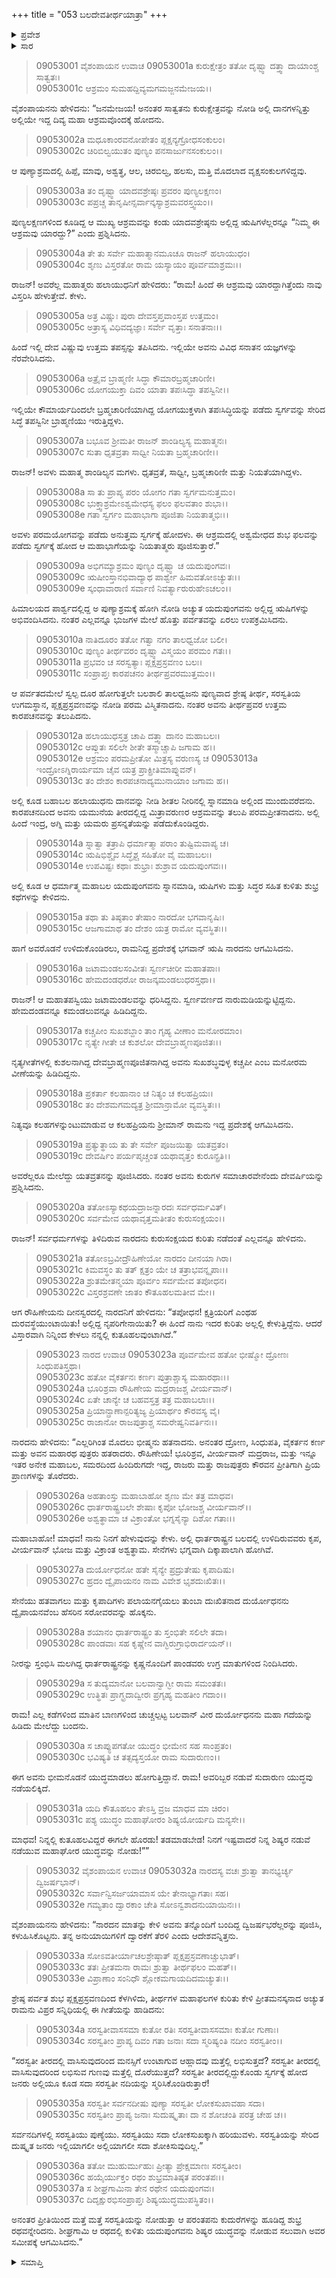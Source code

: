 +++
title = "053 ಬಲದೇವತೀರ್ಥಯಾತ್ರಾ"
+++

<details><summary>ಪ್ರವೇಶ</summary>


।।   ಓಂ ಓಂ ನಮೋ ನಾರಾಯಣಾಯ।।   ಶ್ರೀ ವೇದವ್ಯಾಸಾಯ ನಮಃ ।।

ಶ್ರೀ ಕೃಷ್ಣದ್ವೈಪಾಯನ ವೇದವ್ಯಾಸ ವಿರಚಿತ  

**ಶ್ರೀ ಮಹಾಭಾರತ**

**ಶಲ್ಯ ಪರ್ವ**

**ಸಾರಸ್ವತ ಪರ್ವ**

**ಅಧ್ಯಾಯ 53**

</details>

<details><summary>ಸಾರ</summary>

ಬಲರಾಮನು ತೀರ್ಥಯಾತ್ರೆಯನ್ನು ಮುಂದುವರಿಸಿ  ಸರಸ್ವತಿಯ ಉಗಮ ಸ್ಥಾನ ಪ್ಲಕ್ಷಪ್ರಸ್ರವಣಕ್ಕೆ ಬಂದುದು (1-14). ಅಲ್ಲಿಯೇ ನಾರದನಿಂದ ಮಹಾಭಾರತ ಯುದ್ಧದ ಕುರಿತು ಕೇಳಿದ ಬಲರಾಮನು ತನ್ನ ಶಿಷ್ಯರ ಗದಾಯುದ್ಧವನ್ನು ನೋಡಲು ಹೊರಟಿದುದು (15-37).


</details>



> 09053001 ವೈಶಂಪಾಯನ ಉವಾಚ
09053001a ಕುರುಕ್ಷೇತ್ರಂ ತತೋ ದೃಷ್ಟ್ವಾ ದತ್ತ್ವಾ ದಾಯಾಂಶ್ಚ ಸಾತ್ವತಃ।   
09053001c ಆಶ್ರಮಂ ಸುಮಹದ್ದಿವ್ಯಮಗಮಜ್ಜನಮೇಜಯ।।

ವೈಶಂಪಾಯನನು ಹೇಳಿದನು: “ಜನಮೇಜಯ! ಅನಂತರ ಸಾತ್ವತನು ಕುರುಕ್ಷೇತ್ರವನ್ನು ನೋಡಿ ಅಲ್ಲಿ ದಾನಗಳನ್ನಿತ್ತು ಅಲ್ಲಿಯೇ ಇದ್ದ ದಿವ್ಯ ಮಹಾ ಆಶ್ರಮವೊಂದಕ್ಕೆ ಹೋದನು.

> 09053002a ಮಧೂಕಾಂರವನೋಪೇತಂ ಪ್ಲಕ್ಷನ್ಯಗ್ರೋಧಸಂಕುಲಂ।   
09053002c ಚಿರಿಬಿಲ್ವಯುತಂ ಪುಣ್ಯಂ ಪನಸಾರ್ಜುನಸಂಕುಲಂ।।

ಆ ಪುಣ್ಯಾಶ್ರಮದಲ್ಲಿ ಹಿಪ್ಪೆ, ಮಾವು, ಅಶ್ವತ್ಥ, ಆಲ, ಚಿರಬಿಲ್ವ, ಹಲಸು, ಮತ್ತಿ ಮೊದಲಾದ ವೃಕ್ಷಸಂಕುಲಗಳಿದ್ದವು.

> 09053003a ತಂ ದೃಷ್ಟ್ವಾ ಯಾದವಶ್ರೇಷ್ಠಃ ಪ್ರವರಂ ಪುಣ್ಯಲಕ್ಷಣಂ।   
09053003c ಪಪ್ರಚ್ಚ ತಾನೃಷೀನ್ಸರ್ವಾನ್ಕಸ್ಯಾಶ್ರಮವರಸ್ತ್ವಯಂ।।

ಪುಣ್ಯಲಕ್ಷಣಗಳಿಂದ ಕೂಡಿದ್ದ ಆ ಮುಖ್ಯ ಆಶ್ರಮವನ್ನು ಕಂಡು ಯಾದವಶ್ರೇಷ್ಠನು ಅಲ್ಲಿದ್ದ ಋಷಿಗಳೆಲ್ಲರನ್ನೂ “ನಿಮ್ಮ ಈ ಆಶ್ರಮವು ಯಾರದ್ದು?” ಎಂದು ಪ್ರಶ್ನಿಸಿದನು.

> 09053004a ತೇ ತು ಸರ್ವೇ ಮಹಾತ್ಮಾನಮೂಚೂ ರಾಜನ್ ಹಲಾಯುಧಂ।   
09053004c ಶೃಣು ವಿಸ್ತರತೋ ರಾಮ ಯಸ್ಯಾಯಂ ಪೂರ್ವಮಾಶ್ರಮಃ।।

ರಾಜನ್! ಅವರೆಲ್ಲ ಮಹಾತ್ಮರು ಹಲಾಯುಧನಿಗೆ ಹೇಳಿದರು: “ರಾಮ! ಹಿಂದೆ ಈ ಆಶ್ರಮವು ಯಾರದ್ದಾಗಿತ್ತೆಂದು ನಾವು ವಿಸ್ತರಿಸಿ ಹೇಳುತ್ತೇವೆ. ಕೇಳು.

> 09053005a ಅತ್ರ ವಿಷ್ಣುಃ ಪುರಾ ದೇವಸ್ತಪ್ತವಾಂಸ್ತಪ ಉತ್ತಮಂ।   
09053005c ಅತ್ರಾಸ್ಯ ವಿಧಿವದ್ಯಜ್ಞಾಃ ಸರ್ವೇ ವೃತ್ತಾಃ ಸನಾತನಾಃ।।

ಹಿಂದೆ ಇಲ್ಲಿ ದೇವ ವಿಷ್ಣುವು ಉತ್ತಮ ತಪಸ್ಸನ್ನು ತಪಿಸಿದನು. ಇಲ್ಲಿಯೇ ಅವನು ವಿವಿಧ ಸನಾತನ ಯಜ್ಞಗಳನ್ನು ನೆರವೇರಿಸಿದನು.

> 09053006a ಅತ್ರೈವ ಬ್ರಾಹ್ಮಣೀ ಸಿದ್ಧಾ ಕೌಮಾರಬ್ರಹ್ಮಚಾರಿಣೀ।   
09053006c ಯೋಗಯುಕ್ತಾ ದಿವಂ ಯಾತಾ ತಪಃಸಿದ್ಧಾ ತಪಸ್ವಿನೀ।।

ಇಲ್ಲಿಯೇ ಕೌಮಾರ್ಯದಿಂದಲೇ ಬ್ರಹ್ಮಚಾರಿಣಿಯಾಗಿದ್ದ ಯೋಗಯುಕ್ತಳಾಗಿ ತಪಃಸಿದ್ಧಿಯನ್ನು ಪಡೆದು ಸ್ವರ್ಗವನ್ನು ಸೇರಿದ ಸಿದ್ಧೆ ತಪಸ್ವಿನೀ ಬ್ರಾಹ್ಮಣಿಯು ಇರುತ್ತಿದ್ದಳು.

> 09053007a ಬಭೂವ ಶ್ರೀಮತೀ ರಾಜನ್ ಶಾಂಡಿಲ್ಯಸ್ಯ ಮಹಾತ್ಮನಃ।   
09053007c ಸುತಾ ಧೃತವ್ರತಾ ಸಾಧ್ವೀ ನಿಯತಾ ಬ್ರಹ್ಮಚಾರಿಣೀ।।

ರಾಜನ್! ಅವಳು ಮಹಾತ್ಮ ಶಾಂಡಿಲ್ಯನ ಮಗಳು. ಧೃತವ್ರತೆ, ಸಾಧ್ವೀ, ಬ್ರಹ್ಮಚಾರಿಣೀ ಮತ್ತು ನಿಯತೆಯಾಗಿದ್ದಳು.

> 09053008a ಸಾ ತು ಪ್ರಾಪ್ಯ ಪರಂ ಯೋಗಂ ಗತಾ ಸ್ವರ್ಗಮನುತ್ತಮಂ।   
09053008c ಭುಕ್ತ್ವಾಶ್ರಮೇಽಶ್ವಮೇಧಸ್ಯ ಫಲಂ ಫಲವತಾಂ ಶುಭಾ।।   
09053008e ಗತಾ ಸ್ವರ್ಗಂ ಮಹಾಭಾಗಾ ಪೂಜಿತಾ ನಿಯತಾತ್ಮಭಿಃ।।

ಅವಳು ಪರಮಯೋಗವನ್ನು ಪಡೆದು ಅನುತ್ತಮ ಸ್ವರ್ಗಕ್ಕೆ ಹೋದಳು. ಈ ಆಶ್ರಮದಲ್ಲಿ ಅಶ್ವಮೇಧದ ಶುಭ ಫಲವನ್ನು ಪಡೆದು ಸ್ವರ್ಗಕ್ಕೆ ಹೋದ ಆ ಮಹಾಭಾಗೆಯನ್ನು ನಿಯತಾತ್ಮರು ಪೂಜಿಸುತ್ತಾರೆ.”

> 09053009a ಅಭಿಗಮ್ಯಾಶ್ರಮಂ ಪುಣ್ಯಂ ದೃಷ್ಟ್ವಾ ಚ ಯದುಪುಂಗವಃ।   
09053009c ಋಷೀಂಸ್ತಾನಭಿವಾದ್ಯಾಥ ಪಾರ್ಶ್ವೇ ಹಿಮವತೋಽಚ್ಯುತಃ।।   
09053009e ಸ್ಕಂಧಾವಾರಾಣಿ ಸರ್ವಾಣಿ ನಿವರ್ತ್ಯಾರುರುಹೇಽಚಲಂ।।

ಹಿಮಾಲಯದ ಪಾರ್ಶ್ವದಲ್ಲಿದ್ದ ಅ ಪುಣ್ಯಾಶ್ರಮಕ್ಕೆ ಹೋಗಿ ನೋಡಿ ಅಚ್ಯುತ ಯದುಪುಂಗವನು ಅಲ್ಲಿದ್ದ ಋಷಿಗಳನ್ನು ಅಭಿವಂದಿಸಿದನು. ನಂತರ ಎಲ್ಲವನ್ನೂ ಭುಜಗಳ ಮೇಲೆ ಹೊತ್ತು ಪರ್ವತವನ್ನು ಏರಲು ಉಪಕ್ರಮಿಸಿದನು.

> 09053010a ನಾತಿದೂರಂ ತತೋ ಗತ್ವಾ ನಗಂ ತಾಲಧ್ವಜೋ ಬಲೀ।   
09053010c ಪುಣ್ಯಂ ತೀರ್ಥವರಂ ದೃಷ್ಟ್ವಾ ವಿಸ್ಮಯಂ ಪರಮಂ ಗತಃ।।   
09053011a ಪ್ರಭವಂ ಚ ಸರಸ್ವತ್ಯಾಃ ಪ್ಲಕ್ಷಪ್ರಸ್ರವಣಂ ಬಲಃ।   
09053011c ಸಂಪ್ರಾಪ್ತಃ ಕಾರಪಚನಂ ತೀರ್ಥಪ್ರವರಮುತ್ತಮಂ।।

ಆ ಪರ್ವತದಮೇಲೆ ಸ್ವಲ್ಪ ದೂರ ಹೋಗುತ್ತಲೇ ಬಲಶಾಲಿ ತಾಲಧ್ವಜನು ಪುಣ್ಯವಾದ ಶ್ರೇಷ್ಠ ತೀರ್ಥ, ಸರಸ್ವತಿಯ ಉಗಮಸ್ಥಾನ, ಪ್ಲಕ್ಷಪ್ರಸ್ರವಣವನ್ನು ನೋಡಿ ಪರಮ ವಿಸ್ಮಿತನಾದನು. ನಂತರ ಅವನು ತೀರ್ಥಪ್ರವರ ಉತ್ತಮ ಕಾರಪಚನವನ್ನು ತಲುಪಿದನು.

> 09053012a ಹಲಾಯುಧಸ್ತತ್ರ ಚಾಪಿ ದತ್ತ್ವಾ ದಾನಂ ಮಹಾಬಲಃ।   
09053012c ಆಪ್ಲುತಃ ಸಲಿಲೇ ಶೀತೇ ತಸ್ಮಾಚ್ಚಾಪಿ ಜಗಾಮ ಹ।।   
09053012e ಆಶ್ರಮಂ ಪರಮಪ್ರೀತೋ ಮಿತ್ರಸ್ಯ ವರುಣಸ್ಯ ಚ
09053013a ಇಂದ್ರೋಽಗ್ನಿರಾರ್ಯಮಾ ಚೈವ ಯತ್ರ ಪ್ರಾಕ್ಪ್ರೀತಿಮಾಪ್ನುವನ್।   
09053013c ತಂ ದೇಶಂ ಕಾರಪಚನಾದ್ಯಮುನಾಯಾಂ ಜಗಾಮ ಹ।।

ಅಲ್ಲಿ ಕೂಡ ಬಹಾಬಲ ಹಲಾಯುಧನು ದಾನವನ್ನು ನೀಡಿ ಶೀತಲ ನೀರಿನಲ್ಲಿ ಸ್ನಾನಮಾಡಿ ಅಲ್ಲಿಂದ ಮುಂದುವರೆದನು. ಕಾರಪಚನದಿಂದ ಅವನು ಯಮುನೆಯ ತೀರದಲ್ಲಿದ್ದ ಮಿತ್ರಾವರುಣರ ಆಶ್ರಮವನ್ನು ತಲುಪಿ ಪರಮಪ್ರೀತನಾದನು. ಅಲ್ಲಿ ಹಿಂದೆ ಇಂದ್ರ, ಅಗ್ನಿ ಮತ್ತು ಯಮರು ಪ್ರಸನ್ನತೆಯನ್ನು ಪಡೆದುಕೊಂಡಿದ್ದರು.

> 09053014a ಸ್ನಾತ್ವಾ ತತ್ರಾಪಿ ಧರ್ಮಾತ್ಮಾ ಪರಾಂ ತುಷ್ಟಿಮವಾಪ್ಯ ಚ।   
09053014c ಋಷಿಭಿಶ್ಚೈವ ಸಿದ್ಧೈಶ್ಚ ಸಹಿತೋ ವೈ ಮಹಾಬಲಃ।  
09053014e ಉಪವಿಷ್ಟಃ ಕಥಾಃ ಶುಭ್ರಾಃ ಶುಶ್ರಾವ ಯದುಪುಂಗವಃ।।

ಅಲ್ಲಿ ಕೂಡ ಆ ಧರ್ಮಾತ್ಮ ಮಹಾಬಲ ಯದುಪುಂಗವನು ಸ್ನಾನಮಾಡಿ, ಋಷಿಗಳು ಮತ್ತು ಸಿದ್ಧರ ಸಹಿತ ಕುಳಿತು ಶುಭ್ರ ಕಥೆಗಳನ್ನು ಕೇಳಿದನು.

> 09053015a ತಥಾ ತು ತಿಷ್ಠತಾಂ ತೇಷಾಂ ನಾರದೋ ಭಗವಾನೃಷಿಃ।   
09053015c ಆಜಗಾಮಾಥ ತಂ ದೇಶಂ ಯತ್ರ ರಾಮೋ ವ್ಯವಸ್ಥಿತಃ।।

ಹಾಗೆ ಅವರೊಡನೆ ಉಳಿದುಕೊಂಡಿರಲು, ರಾಮನಿದ್ದ ಪ್ರದೇಶಕ್ಕೆ ಭಗವಾನ್ ಋಷಿ ನಾರದನು ಆಗಮಿಸಿದನು.

> 09053016a ಜಟಾಮಂಡಲಸಂವೀತಃ ಸ್ವರ್ಣಚೀರೀ ಮಹಾತಪಾಃ।   
09053016c ಹೇಮದಂಡಧರೋ ರಾಜನ್ಕಮಂಡಲುಧರಸ್ತಥಾ।।

ರಾಜನ್! ಆ ಮಹಾತಪಸ್ವಿಯು ಜಟಾಮಂಡಲವನ್ನು ಧರಿಸಿದ್ದನು. ಸ್ವರ್ಣವರ್ಣದ ನಾರುಮಡಿಯನ್ನುಟ್ಟಿದ್ದನು. ಹೇಮದಂಡವನ್ನೂ ಕಮಂಡಲುವನ್ನೂ ಹಿಡಿದಿದ್ದನು.

> 09053017a ಕಚ್ಚಪೀಂ ಸುಖಶಬ್ದಾಂ ತಾಂ ಗೃಹ್ಯ ವೀಣಾಂ ಮನೋರಮಾಂ।   
09053017c ನೃತ್ಯೇ ಗೀತೇ ಚ ಕುಶಲೋ ದೇವಬ್ರಾಹ್ಮಣಪೂಜಿತಃ।।

ನೃತ್ಯಗೀತೆಗಳಲ್ಲಿ ಕುಶಲನಾಗಿದ್ದ ದೇವಬ್ರಾಹ್ಮಣಪೂಜಿತನಾಗಿದ್ದ ಅವನು ಸುಖಶಬ್ಧವುಳ್ಳ ಕಚ್ಚಪೀ ಎಂಬ ಮನೋರಮ ವೀಣೆಯನ್ನು ಹಿಡಿದಿದ್ದನು.

> 09053018a ಪ್ರಕರ್ತಾ ಕಲಹಾನಾಂ ಚ ನಿತ್ಯಂ ಚ ಕಲಹಪ್ರಿಯಃ।   
09053018c ತಂ ದೇಶಮಗಮದ್ಯತ್ರ ಶ್ರೀಮಾನ್ರಾಮೋ ವ್ಯವಸ್ಥಿತಃ।।

ನಿತ್ಯವೂ ಕಲಹಗಳನ್ನುಂಟುಮಾಡುವ ಆ ಕಲಹಪ್ರಿಯನು ಶ್ರೀಮಾನ್ ರಾಮನು ಇದ್ದ ಪ್ರದೇಶಕ್ಕೆ ಆಗಮಿಸಿದನು.

> 09053019a ಪ್ರತ್ಯುತ್ಥಾಯ ತು ತೇ ಸರ್ವೇ ಪೂಜಯಿತ್ವಾ ಯತವ್ರತಂ।   
09053019c ದೇವರ್ಷಿಂ ಪರ್ಯಪೃಚ್ಚಂತ ಯಥಾವೃತ್ತಂ ಕುರೂನ್ಪ್ರತಿ।।

ಅವರೆಲ್ಲರೂ ಮೇಲೆದ್ದು ಯತವ್ರತನನ್ನು ಪೂಜಿಸಿದರು. ನಂತರ ಅವನು ಕುರುಗಳ ಸಮಾಚಾರವೇನೆಂದು ದೇವರ್ಷಿಯನ್ನು ಪ್ರಶ್ನಿಸಿದನು.

> 09053020a ತತೋಽಸ್ಯಾಕಥಯದ್ರಾಜನ್ನಾರದಃ ಸರ್ವಧರ್ಮವಿತ್।   
09053020c ಸರ್ವಮೇವ ಯಥಾವೃತ್ತಮತೀತಂ ಕುರುಸಂಕ್ಷಯಂ।।

ರಾಜನ್! ಸರ್ವಧರ್ಮಗಳನ್ನು ತಿಳಿದಿರುವ ನಾರದನು ಕುರುಸಂಕ್ಷಯದ ಕುರಿತು ನಡೆದಂತೆ ಎಲ್ಲವನ್ನೂ ಹೇಳಿದನು.

> 09053021a ತತೋಽಬ್ರವೀದ್ರೌಹಿಣೇಯೋ ನಾರದಂ ದೀನಯಾ ಗಿರಾ।   
09053021c ಕಿಮವಸ್ಥಂ ತು ತತ್ ಕ್ಷತ್ರಂ ಯೇ ಚ ತತ್ರಾಭವನ್ನೃಪಾಃ।।   
09053022a ಶ್ರುತಮೇತನ್ಮಯಾ ಪೂರ್ವಂ ಸರ್ವಮೇವ ತಪೋಧನ।   
09053022c ವಿಸ್ತರಶ್ರವಣೇ ಜಾತಂ ಕೌತೂಹಲಮತೀವ ಮೇ।।

ಆಗ ರೌಹಿಣೇಯನು ದೀನಸ್ವರದಲ್ಲಿ ನಾರದನಿಗೆ ಹೇಳಿದನು: “ತಪೋಧನ! ಕ್ಷತ್ರಿಯರಿಗೆ ಎಂಥಹ ದುರವಸ್ಥೆಯುಂಟಾಯಿತು! ಅಲ್ಲಿದ್ದ ನೃಪರಿಗೇನಾಯಿತು? ಈ ಹಿಂದೆ ನಾನು ಇದರ ಕುರಿತು ಅಲ್ಲಲ್ಲಿ ಕೇಳುತ್ತಿದ್ದೆನು. ಆದರೆ ವಿಸ್ತಾರವಾಗಿ ನಿನ್ನಿಂದ ಕೇಳಲು ನನ್ನಲ್ಲಿ ಕುತೂಹಲವುಂಟಾಗಿದೆ.”

> 09053023 ನಾರದ ಉವಾಚ
09053023a ಪೂರ್ವಮೇವ ಹತೋ ಭೀಷ್ಮೋ ದ್ರೋಣಃ ಸಿಂಧುಪತಿಸ್ತಥಾ।   
09053023c ಹತೋ ವೈಕರ್ತನಃ ಕರ್ಣಃ ಪುತ್ರಾಶ್ಚಾಸ್ಯ ಮಹಾರಥಾಃ।।   
09053024a ಭೂರಿಶ್ರವಾ ರೌಹಿಣೇಯ ಮದ್ರರಾಜಶ್ಚ ವೀರ್ಯವಾನ್।   
09053024c ಏತೇ ಚಾನ್ಯೇ ಚ ಬಹವಸ್ತತ್ರ ತತ್ರ ಮಹಾಬಲಾಃ।।   
09053025a ಪ್ರಿಯಾನ್ಪ್ರಾಣಾನ್ಪರಿತ್ಯಜ್ಯ ಪ್ರಿಯಾರ್ಥಂ ಕೌರವಸ್ಯ ವೈ।   
09053025c ರಾಜಾನೋ ರಾಜಪುತ್ರಾಶ್ಚ ಸಮರೇಷ್ವನಿವರ್ತಿನಃ।।

ನಾರದನು ಹೇಳಿದನು: “ಎಲ್ಲರಿಗಿಂತ ಮೊದಲು ಭೀಷ್ಮನು ಹತನಾದನು. ಅನಂತರ ದ್ರೋಣ, ಸಿಂಧುಪತಿ, ವೈಕರ್ತನ ಕರ್ಣ ಮತ್ತು ಅವನ ಮಹಾರಥ ಪುತ್ರರು ಹತರಾದರು. ರೌಹಿಣೇಯ! ಭೂರಿಶ್ರವ, ವೀರ್ಯವಾನ್ ಮದ್ರರಾಜ, ಮತ್ತು ಇನ್ನೂ ಇತರ ಅನೇಕ ಮಹಾಬಲ, ಸಮರದಿಂದ ಹಿಂದಿರುಗದೇ ಇದ್ದ, ರಾಜರು ಮತ್ತು ರಾಜಪುತ್ರರು ಕೌರವನ ಪ್ರೀತಿಗಾಗಿ ಪ್ರಿಯ ಪ್ರಾಣಗಳನ್ನು ತೊರೆದರು.

> 09053026a ಅಹತಾಂಸ್ತು ಮಹಾಬಾಹೋ ಶೃಣು ಮೇ ತತ್ರ ಮಾಧವ।   
09053026c ಧಾರ್ತರಾಷ್ಟ್ರಬಲೇ ಶೇಷಾಃ ಕೃಪೋ ಭೋಜಶ್ಚ ವೀರ್ಯವಾನ್।।   
09053026e ಅಶ್ವತ್ಥಾಮಾ ಚ ವಿಕ್ರಾಂತೋ ಭಗ್ನಸೈನ್ಯಾ ದಿಶೋ ಗತಾಃ।।

ಮಹಾಬಾಹೋ! ಮಾಧವ! ನಾನು ನಿನಗೆ ಹೇಳುವುದನ್ನು ಕೇಳು. ಅಲ್ಲಿ ಧಾರ್ತರಾಷ್ಟ್ರನ ಬಲದಲ್ಲಿ ಉಳಿದಿರುವವರು ಕೃಪ, ವೀರ್ಯವಾನ್ ಭೋಜ ಮತ್ತು ವಿಕ್ರಾಂತ ಅಶ್ವತ್ಥಾಮ. ಸೇನೆಗಳು ಭಗ್ನವಾಗಿ ದಿಕ್ಕಾಪಾಲಾಗಿ ಹೋಗಿವೆ.

> 09053027a ದುರ್ಯೋಧನೋ ಹತೇ ಸೈನ್ಯೇ ಪ್ರದ್ರುತೇಷು ಕೃಪಾದಿಷು।   
09053027c ಹ್ರದಂ ದ್ವೈಪಾಯನಂ ನಾಮ ವಿವೇಶ ಭೃಶದುಃಖಿತಃ।।

ಸೇನೆಯು ಹತವಾಗಲು ಮತ್ತು ಕೃಪಾದಿಗಳು ಪಲಾಯನಗೈಯಲು ತುಂಬಾ ದುಃಖಿತನಾದ ದುರ್ಯೋಧನನು ದ್ವೈಪಾಯನವೆಂಬ ಹೆಸರಿನ ಸರೋವರವನ್ನು ಹೊಕ್ಕನು.

> 09053028a ಶಯಾನಂ ಧಾರ್ತರಾಷ್ಟ್ರಂ ತು ಸ್ತಂಭಿತೇ ಸಲಿಲೇ ತದಾ।   
09053028c ಪಾಂಡವಾಃ ಸಹ ಕೃಷ್ಣೇನ ವಾಗ್ಭಿರುಗ್ರಾಭಿರಾರ್ದಯನ್।।

ನೀರನ್ನು ಸ್ತಂಭಿಸಿ ಮಲಗಿದ್ದ ಧಾರ್ತರಾಷ್ಟ್ರನನ್ನು ಕೃಷ್ಣನೊಂದಿಗೆ ಪಾಂಡವರು ಉಗ್ರ ಮಾತುಗಳಿಂದ ನಿಂದಿಸಿದರು.

> 09053029a ಸ ತುದ್ಯಮಾನೋ ಬಲವಾನ್ವಾಗ್ಭೀ ರಾಮ ಸಮಂತತಃ।   
09053029c ಉತ್ಥಿತಃ ಪ್ರಾಗ್ಘ್ರದಾದ್ವೀರಃ ಪ್ರಗೃಹ್ಯ ಮಹತೀಂ ಗದಾಂ।।

ರಾಮ! ಎಲ್ಲ ಕಡೆಗಳಿಂದ ಮಾತಿನ ಬಾಣಗಳಿಂದ ಚುಚ್ಚಲ್ಪಟ್ಟ ಬಲವಾನ್ ವೀರ ದುರ್ಯೋಧನನು ಮಹಾ ಗದೆಯನ್ನು ಹಿಡಿದು ಮೇಲೆದ್ದು ಬಂದನು.

> 09053030a ಸ ಚಾಪ್ಯುಪಗತೋ ಯುದ್ಧಂ ಭೀಮೇನ ಸಹ ಸಾಂಪ್ರತಂ।   
09053030c ಭವಿಷ್ಯತಿ ಚ ತತ್ಸದ್ಯಸ್ತಯೋ ರಾಮ ಸುದಾರುಣಂ।।

ಈಗ ಅವನು ಭೀಮನೊಡನೆ ಯುದ್ಧಮಾಡಲು ಹೋಗುತ್ತಿದ್ದಾನೆ. ರಾಮ! ಅವರಿಬ್ಬರ ನಡುವೆ ಸುದಾರುಣ ಯುದ್ಧವು ನಡೆಯಲಿಕ್ಕಿದೆ.

> 09053031a ಯದಿ ಕೌತೂಹಲಂ ತೇಽಸ್ತಿ ವ್ರಜ ಮಾಧವ ಮಾ ಚಿರಂ।   
09053031c ಪಶ್ಯ ಯುದ್ಧಂ ಮಹಾಘೋರಂ ಶಿಷ್ಯಯೋರ್ಯದಿ ಮನ್ಯಸೇ।।

ಮಾಧವ! ನಿನ್ನಲ್ಲಿ ಕುತೂಹಲವಿದ್ದರೆ ಈಗಲೇ ಹೊರಡು! ತಡಮಾಡಬೇಡ! ನಿನಗೆ ಇಷ್ಟವಾದರೆ ನಿನ್ನ ಶಿಷ್ಯರ ನಡುವೆ ನಡೆಯುವ ಮಹಾಘೋರ ಯುದ್ಧವನ್ನು ನೋಡು!””

> 09053032 ವೈಶಂಪಾಯನ ಉವಾಚ
09053032a ನಾರದಸ್ಯ ವಚಃ ಶ್ರುತ್ವಾ ತಾನಭ್ಯರ್ಚ್ಯ ದ್ವಿಜರ್ಷಭಾನ್।   
09053032c ಸರ್ವಾನ್ವಿಸರ್ಜಯಾಮಾಸ ಯೇ ತೇನಾಭ್ಯಾಗತಾಃ ಸಹ।  
09053032e ಗಮ್ಯತಾಂ ದ್ವಾರಕಾಂ ಚೇತಿ ಸೋಽನ್ವಶಾದನುಯಾಯಿನಃ।।

ವೈಶಂಪಾಯನನು ಹೇಳಿದನು: “ನಾರದನ ಮಾತನ್ನು ಕೇಳಿ ಅವನು ತನ್ನೊಂದಿಗೆ ಬಂದಿದ್ದ ದ್ವಿಜರ್ಷಭರೆಲ್ಲರನ್ನು ಪೂಜಿಸಿ, ಕಳುಹಿಸಿಕೊಟ್ಟನು. ತನ್ನ ಅನುಯಾಯಿಗಳಿಗೆ ದ್ವಾರಕೆಗೆ ತೆರಳಿ ಎಂದು ಆದೇಶವನ್ನಿತ್ತನು.

> 09053033a ಸೋಽವತೀರ್ಯಾಚಲಶ್ರೇಷ್ಠಾತ್ ಪ್ಲಕ್ಷಪ್ರಸ್ರವಣಾಚ್ಚುಭಾತ್।   
09053033c ತತಃ ಪ್ರೀತಮನಾ ರಾಮಃ ಶ್ರುತ್ವಾ ತೀರ್ಥಫಲಂ ಮಹತ್।।   
09053033e ವಿಪ್ರಾಣಾಂ ಸಂನಿಧೌ ಶ್ಲೋಕಮಗಾಯದಿದಮಚ್ಯುತಃ।।

ಶ್ರೇಷ್ಠ ಪರ್ವತ ಶುಭ ಪ್ಲಕ್ಷಪ್ರಸ್ರವಣದಿಂದ ಕೆಳಗಿಳಿದು, ತೀರ್ಥಗಳ ಮಹಾಫಲಗಳ ಕುರಿತು ಕೇಳಿ ಪ್ರೀತಮನಸ್ಕನಾದ ಅಚ್ಯುತ ರಾಮನು ವಿಪ್ರರ ಸನ್ನಿಧಿಯಲ್ಲಿ ಈ ಗೀತೆಯನ್ನು ಹಾಡಿದನು:

> 09053034a ಸರಸ್ವತೀವಾಸಸಮಾ ಕುತೋ ರತಿಃ
	ಸರಸ್ವತೀವಾಸಸಮಾಃ ಕುತೋ ಗುಣಾಃ।   
> 09053034c ಸರಸ್ವತೀಂ ಪ್ರಾಪ್ಯ ದಿವಂ ಗತಾ ಜನಾಃ
	ಸದಾ ಸ್ಮರಿಷ್ಯಂತಿ ನದೀಂ ಸರಸ್ವತೀಂ।।   

“ಸರಸ್ವತೀ ತೀರದಲ್ಲಿ ವಾಸಿಸುವುದರಿಂದ ಮನಸ್ಸಿಗೆ ಉಂಟಾಗುವ ಆಹ್ಲಾದವು ಮತ್ತೆಲ್ಲಿ ಲಭಿಸುತ್ತದೆ? ಸರಸ್ವತೀ ತೀರದಲ್ಲಿ ವಾಸಿಸುವುದರಿಂದ ಲಭಿಸುವ ಗುಣವು ಮತ್ತೆಲ್ಲಿ ದೊರೆಯುತ್ತದೆ? ಸರಸ್ವತೀ ತೀರದಲ್ಲಿದ್ದುಕೊಂಡು ಸ್ವರ್ಗಕ್ಕೆ ಹೋದ ಜನರು ಅಲ್ಲಿಯೂ ಕೂಡ ಸದಾ ಸರಸ್ವತೀ ನದಿಯನ್ನು ಸ್ಮರಿಸಿಕೊಂಡಿರುತ್ತಾರೆ!

> 09053035a ಸರಸ್ವತೀ ಸರ್ವನದೀಷು ಪುಣ್ಯಾ
	ಸರಸ್ವತೀ ಲೋಕಸುಖಾವಹಾ ಸದಾ।   
> 09053035c ಸರಸ್ವತೀಂ ಪ್ರಾಪ್ಯ ಜನಾಃ ಸುದುಷ್ಕೃತಾಃ
	ದಾ ನ ಶೋಚಂತಿ ಪರತ್ರ ಚೇಹ ಚ।।   

ಸರ್ವನದಿಗಳಲ್ಲಿ ಸರಸ್ವತಿಯು ಪುಣ್ಯೆಯು. ಸರಸ್ವತಿಯು ಸದಾ ಲೋಕಸುಖಕ್ಕಾಗಿ ಹರಿಯುವಳು. ಸರಸ್ವತಿಯನ್ನು ಸೇರಿದ ದುಷ್ಕೃತ ಜನರು ಇಲ್ಲಿಯಾಗಲೀ ಅಲ್ಲಿಯಾಗಲೀ ಸದಾ ಶೋಕಿಸುವುದಿಲ್ಲ.”

> 09053036a ತತೋ ಮುಹುರ್ಮುಹುಃ ಪ್ರೀತ್ಯಾ ಪ್ರೇಕ್ಷಮಾಣಃ ಸರಸ್ವತೀಂ।   
09053036c ಹಯೈರ್ಯುಕ್ತಂ ರಥಂ ಶುಭ್ರಮಾತಿಷ್ಠತ ಪರಂತಪಃ।।   
09053037a ಸ ಶೀಘ್ರಗಾಮಿನಾ ತೇನ ರಥೇನ ಯದುಪುಂಗವಃ।   
09053037c ದಿದೃಕ್ಷುರಭಿಸಂಪ್ರಾಪ್ತಃ ಶಿಷ್ಯಯುದ್ಧಮುಪಸ್ಥಿತಂ।।

ಅನಂತರ ಪ್ರೀತಿಯಿಂದ ಮತ್ತೆ ಮತ್ತೆ ಸರಸ್ವತಿಯನ್ನು ನೋಡುತ್ತಾ ಆ ಪರಂತಪನು ಕುದುರೆಗಳನ್ನು ಹೂಡಿದ್ದ ಶುಭ್ರ ರಥವನ್ನೇರಿದನು. ಶೀಘ್ರಗಾಮಿ ಆ ರಥದಲ್ಲಿ ಕುಳಿತು ಯದುಪುಂಗವನು ಶಿಷ್ಯರ ಯುದ್ಧವನ್ನು ನೋಡುವ ಸಲುವಾಗಿ ಅವರ ಸಮೀಪಕ್ಕೆ ಆಗಮಿಸಿದನು.”


<details><summary>ಸಮಾಪ್ತಿ</summary>
ಇತಿ ಶ್ರೀಮಹಾಭಾರತೇ ಶಲ್ಯಪರ್ವಣಿ ಸಾರಸ್ವತಪರ್ವಣಿ ಬಲದೇವತೀರ್ಥಯಾತ್ರಾಯಾಂ ತ್ರಿಪಂಚಾಶತ್ತಮೋಽಧ್ಯಾಯಃ।।  
ಇದು ಶ್ರೀಮಹಾಭಾರತದಲ್ಲಿ ಶಲ್ಯಪರ್ವದಲ್ಲಿ ಸಾರಸ್ವತಪರ್ವದಲ್ಲಿ ಬಲದೇವತೀರ್ಥಯಾತ್ರೆ ಎನ್ನುವ ಐವತ್ಮೂರನೇ ಅಧ್ಯಾಯವು.  
ಇತಿ ಶ್ರೀ ಮಹಾಭಾರತೇ ಶಲ್ಯಪರ್ವಣಿ ಸಾರಸ್ವತಪರ್ವಃ।  
ಇದು ಶ್ರೀ ಮಹಾಭಾರತದಲ್ಲಿ ಶಲ್ಯಪರ್ವದಲ್ಲಿ ಸಾರಸ್ವತಪರ್ವವು.  
ಇದೂವರೆಗಿನ ಒಟ್ಟು ಮಹಾಪರ್ವಗಳು-8/18, ಉಪಪರ್ವಗಳು-76/100, ಅಧ್ಯಾಯಗಳು-1272/1995, ಶ್ಲೋಕಗಳು-47962/73784.

</details>
